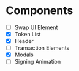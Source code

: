 # Components
- [ ] Swap UI Element
- [X] Token List
- [X] Header
- [ ] Transaction Elements
- [X] Modals
- [ ] Signing Animation